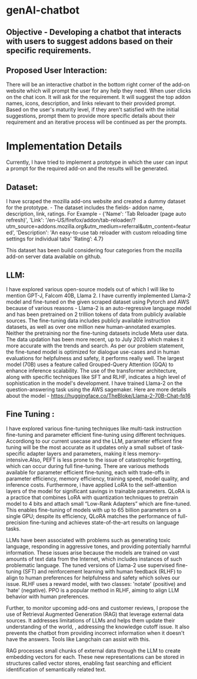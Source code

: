 # genAI-chatbot

## Objective - Developing a chatbot that interacts with users to suggest addons based on their specific requirements.

## Proposed User Interaction:
There will be an interactive chatbot in the bottom right corner of the add-on website which will prompt the user for any help they need.
When user clicks on the chat icon. It will ask for the requirement. It will suggest the top addon names, icons, description, and links relevant to their provided prompt.
Based on the user's maturity level, if they aren't satisfied with the initial suggestions, prompt them to provide more specific details about their requirement and  an iterative process will be continued as per the prompts.

# Implementation Details

Currently, I have tried to implement a prototype in which the user can input a prompt for the required add-on and the results will be generated.
## Dataset:

I have scraped the mozilla add-ons website and created a dummy dataset for the prototype. - 
The dataset includes the fields- addon name, description, link, ratings.
For Example -
{'Name': 'Tab Reloader (page auto refresh)',
 'Link': '/en-US/firefox/addon/tab-reloader/?utm_source=addons.mozilla.org&utm_medium=referral&utm_content=featured',
 'Description': 'An easy-to-use tab reloader with custom reloading time settings for individual tabs'
‘Rating’: 4.7}

This dataset has been build considering four categories from the mozilla add-on server data available on github.

## LLM:

I have explored various open-source models out of which I will like to mention GPT-J, Falcom 40B, Llama 2. 
I have currently implemented Llama-2 model and fine-tuned on the given scraped dataset using Pytorch and AWS because of various reasons - 
Llama-2 is an auto-regressive language model and has been pretrained on 2 trillion tokens of data from publicly available sources. The fine-tuning data includes publicly available instruction datasets, as well as over one million new human-annotated examples. Neither the pretraining nor the fine-tuning datasets include Meta user data.
The data updation has been more recent, up to July 2023 which makes it more accurate with the trends and search.
As per our problem statement, the fine-tuned model is optimized for dialogue use-cases and in human evaluations for helpfulness and safety, it performs really well. The largest model (70B) uses a feature called Grouped-Query Attention (GQA) to enhance inference scalability.
 The use of the transformer architecture, along with specific techniques like SFT and RLHF, indicates a high level of sophistication in the model's development.
I have trained Llama-2 on the question-answering task using the AWS sagemaker. 
Here are more details about the model - 
https://huggingface.co/TheBloke/Llama-2-70B-Chat-fp16


## Fine Tuning : 

I have explored various fine-tuning techniques like multi-task instruction fine-tuning and parameter efficient fine-tuning using different techniques.
Accordiong to our current usecase and the LLM, parameter efficient fine tuning will be the most accurate as it updates only a small subset of task-specific adapter layers and parameters, making it less memory-intensive.Also, PEFT is less prone to the issue of catastrophic forgetting, which can occur during full fine-tuning. There are various methods available for parameter efficient fine-tuning, each with trade-offs in parameter efficiency, memory efficiency, training speed, model quality, and inference costs.
Furthermore, i have applied LoRA to the self-attention layers of the model for significant savings in trainable parameters.
QLoRA is a practice that combines LoRA with quantization techniques to pretrain  model to 4 bits and attach small “Low-Rank Adapters” which are fine-tuned.
 This enables fine-tuning of models with up to 65 billion parameters on a single GPU; despite its efficiency, QLoRA matches the performance of full-precision fine-tuning and achieves state-of-the-art results on language tasks.

LLMs have been associated with problems such as generating toxic language, responding in aggressive tones, and providing potentially harmful information. These issues arise because the models are trained on vast amounts of text data from the Internet, which includes instances of such problematic language.
The tuned versions of Llama-2 use supervised fine-tuning (SFT) and reinforcement learning with human feedback (RLHF) to align to human preferences for helpfulness and safety which solves our issue. RLHF uses a reward model, with two classes: 'notate' (positive) and 'hate' (negative). PPO is a popular method in RLHF, aiming to align LLM behavior with human preferences.

Further, to monitor upcoming add-ons and customer reviews, I propose the use of Retrieval Augmented Generation (RAG)  that leverage external data sources.  It addresses limitations of LLMs and helps them update their understanding of the world, , addressing the knowledge cutoff issue.
It also prevents the chatbot from providing incorrect information when it doesn't have the answers. Tools like Langchain can assist with this.


RAG processes small chunks of external data through the LLM to create embedding vectors for each. These new representations can be stored in structures called vector stores, enabling fast searching and efficient identification of semantically related text.
